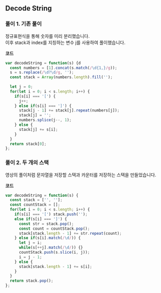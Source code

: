 ## Decode String

### 풀이 1. 기존 풀이

정규표현식을 통해 숫자를 미리 분리했습니다.  
이후 stack과 index를 지칭하는 변수 j를 사용하여 풀이했습니다.

**코드**

```js
var decodeString = function(s) {d
  const numbers = [1].concat(s.match(/\d{1,}/g));
  s = s.replace(/\d?\d/g, '');
  const stack = Array(numbers.length).fill('');
    
  let j = 0;
  for(let i = 0; i < s.length; i++) {
    if(s[i] === '[') {
      j++;
    } else if(s[i] === ']') {
      stack[j - 1] += stack[j].repeat(numbers[j]);
      stack[j] = '';
      numbers.splice(j--, 1);
    } else {
      stack[j] += s[i];
    }
  }
  return stack[0];
};
```

### 풀이 2. 두 개의 스택

영상의 풀이처럼 문자열을 저장할 스택과 카운터를 저장하는 스택을 만들었습니다.

**코드**

```js
var decodeString = function(s) {
  const stack = ['', ''];
  const countStack = [];
  for(let i = 0; i < s.length; i++) {
    if(s[i] === '[') stack.push('');
    else if(s[i] === ']') {
      const str = stack.pop();
      const count = countStack.pop();
      stack[stack.length - 1] += str.repeat(count);
    } else if(s[i].match(/\d/)) {
      let j = i;
      while(s[++j].match(/\d/)) {}
      countStack.push(s.slice(i, j));
      i = j - 1;
    } else {
      stack[stack.length - 1] += s[i];
    }
  }
  return stack.pop();
};
```